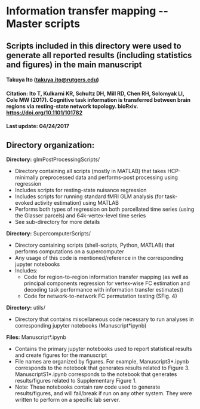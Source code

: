 # Information transfer mapping -- Master scripts
## Scripts included in this directory were used to generate all reported results (including statistics and figures) in the main manuscript

#### Takuya Ito (takuya.ito@rutgers.edu)
#### Citation: Ito T, Kulkarni KR, Schultz DH, Mill RD, Chen RH, Solomyak LI, Cole MW (2017). Cognitive task information is transferred between brain regions via resting-state network topology. bioRxiv. https://doi.org/10.1101/101782
#### Last update: 04/24/2017

## Directory organization:
**Directory:** glmPostProcessingScripts/
* Directory containing all scripts (mostly in MATLAB) that takes HCP-minimally preprocessed data and performs-post processing using regression 
* Includes scripts for resting-state nuisance regression
* Includes scripts for running standard fMRI GLM analysis (for task-evoked activity estimation) using MATLAB
* Performs both types of regression on both parcellated time series (using the Glasser parcels) and 64k-vertex-level time series
* See sub-directory for more details

**Directory:** SupercomputerScripts/
* Directory containing scripts (shell-scripts, Python, MATLAB) that performs computations on a supercomputer
* Any usage of this code is mentioned/reference in the corresponding jupyter notebooks
* Includes:
  * Code for region-to-region information transfer mapping (as well as principal components regression for vertex-wise FC estimation and decoding task performance with information transfer estimates))
  * Code for network-to-network FC permutation testing (SFig. 4)

**Directory:** utils/
* Directory that contains miscellaneous code necessary to run analyses in corresponding jupyter notebooks (Manuscript\*ipynb)
 

**Files:** Manuscript\*.ipynb
* Contains the primary jupyter notebooks used to report statistical results and create figures for the manuscript
* File names are organized by figures. For example, Manuscript3\*.ipynb corresponds to the notebook that generates results related to Figure 3. ManuscriptS1\*.ipynb corresponds to the notebook that generates results/figures related to Supplementary Figure 1.
* Note: These notebooks contain raw code used to generate results/figures, and will fail/break if run on any other system. They were written to perform on a specific lab server.
